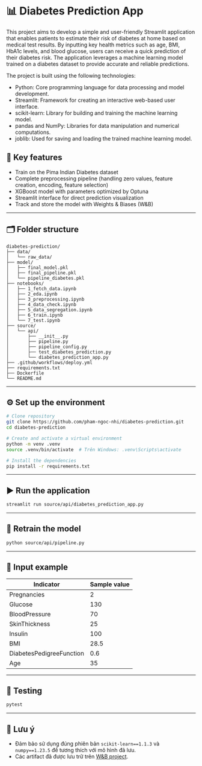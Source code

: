 # 📊 Diabetes Prediction App

This project aims to develop a simple and user-friendly Streamlit application that enables patients to estimate their risk of diabetes at home based on medical test results. By inputting key health metrics such as age, BMI, HbA1c levels, and blood glucose, users can receive a quick prediction of their diabetes risk. The application leverages a machine learning model trained on a diabetes dataset to provide accurate and reliable predictions.

The project is built using the following technologies:

- Python: Core programming language for data processing and model development.
- Streamlit: Framework for creating an interactive web-based user interface.
- scikit-learn: Library for building and training the machine learning model.
- pandas and NumPy: Libraries for data manipulation and numerical computations.
- joblib: Used for saving and loading the trained machine learning model.

## 🚀 Key features
- Train on the Pima Indian Diabetes dataset
- Complete preprocessing pipeline (handling zero values, feature creation, encoding, feature selection)
- XGBoost model with parameters optimized by Optuna
- Streamlit interface for direct prediction visualization
- Track and store the model with Weights & Biases (W&B)
---

## 🗂️ Folder structure

```
diabetes-prediction/
├── data/
│   └── raw_data/
├── model/
│   ├── final_model.pkl
│   ├── final_pipeline.pkl
│   └── pipeline_diabetes.pkl
├── notebooks/
│   ├── 1_fetch_data.ipynb
│   ├── 2_eda.ipynb
│   ├── 3_preprocessing.ipynb
│   ├── 4_data_check.ipynb
│   ├── 5_data_segregation.ipynb
│   ├── 6_train.ipynb
│   └── 7_test.ipynb
├── source/
│   └── api/
│       ├── __init__.py
│       ├── pipeline.py
│       ├── pipeline_config.py
│       ├── test_diabetes_prediction.py
│       └── diabetes_prediction_app.py
├── .github/workflows/deploy.yml
├── requirements.txt
├── Dockerfile
└── README.md
```

---

## ⚙️ Set up the environment

```bash
# Clone repository
git clone https://github.com/pham-ngoc-nhi/diabetes-prediction.git
cd diabetes-prediction

# Create and activate a virtual environment
python -m venv .venv
source .venv/bin/activate  # Trên Windows: .venv\Scripts\activate

# Install the dependencies
pip install -r requirements.txt
```

---

## ▶️ Run the application

```bash
streamlit run source/api/diabetes_prediction_app.py
```

---

## 🧠 Retrain the model

```bash
python source/api/pipeline.py
```

---

## 📝 Input example

| Indicator                  | Sample value|
|----------------------------|-------------|
| Pregnancies                | 2           |
| Glucose                    | 130         |
| BloodPressure              | 70          |
| SkinThickness              | 25          |
| Insulin                    | 100         |
| BMI                        | 28.5        |
| DiabetesPedigreeFunction   | 0.6         |
| Age                        | 35          |

---

## 🧪 Testing

```bash
pytest
```

---

## 📌 Lưu ý

- Đảm bảo sử dụng đúng phiên bản `scikit-learn==1.1.3` và `numpy==1.23.5` để tương thích với mô hình đã lưu.
- Các artifact đã được lưu trữ trên [W&B project](https://wandb.ai/ngocnhi-p4work-national-economics-university/diabetes).
